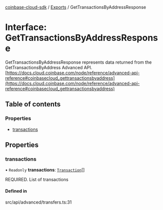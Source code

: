 [coinbase-cloud-sdk](../README.md) / [Exports](../modules.md) / GetTransactionsByAddressResponse

# Interface: GetTransactionsByAddressResponse

GetTransactionsByAddressResponse represents data returned from the GetTransactionsByAddress Advanced API.
[https://docs.cloud.coinbase.com/node/reference/advanced-api-reference#coinbasecloud_gettransactionsbyaddress](https://docs.cloud.coinbase.com/node/reference/advanced-api-reference#coinbasecloud_gettransactionsbyaddress)

## Table of contents

### Properties

- [transactions](GetTransactionsByAddressResponse.md#transactions)

## Properties

### transactions

• `Readonly` **transactions**: [`Transaction`](Transaction.md)[]

REQUIRED. List of transactions

#### Defined in

src/api/advanced/transfers.ts:31

